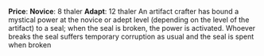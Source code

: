 **Price**:
	**Novice**: 8 thaler
	**Adapt**: 12 thaler
An artifact crafter has bound a mystical power at the novice or adept level (depending on the level of the artifact) to a seal; when the seal is broken, the power is activated. Whoever breaks the seal suffers temporary corruption as usual and the seal is spent when broken